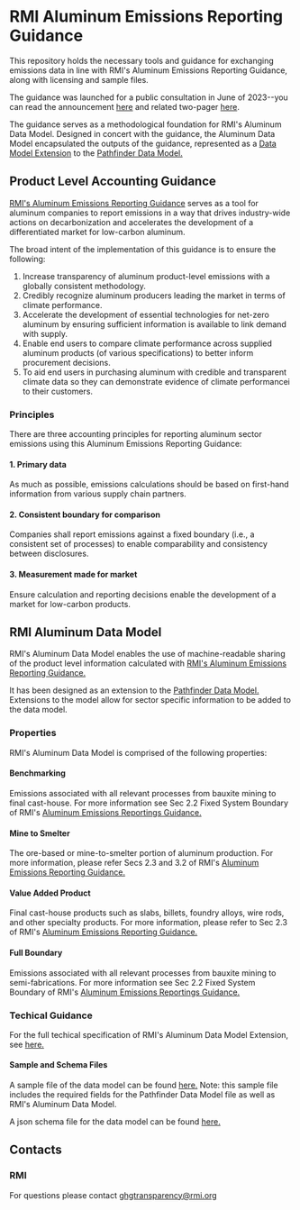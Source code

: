 # RMI Aluminum Emissions Reporting Guidance
This repository holds the necessary tools and guidance for exchanging emissions data in line with RMI's Aluminum Emissions Reporting Guidance, along with licensing and sample files.

The guidance was launched for a public consultation in June of 2023--you can read the announcement [here](https://rmi.org/delivering-a-net-zero-future-for-aluminum/) and related two-pager [here](https://rmi.org/wp-content/uploads/2022/08/horizon_zero_aluminum_two_pager.pdf).

The guidance serves as a methodological foundation for RMI's Aluminum Data Model. Designed in concert with the guidance, the Aluminum Data Model encapsulated the outputs of the guidance, represented as a [Data Model Extension](https://wbcsd.github.io/data-model-extensions/spec/) to the [Pathfinder Data Model.](https://wbcsd.github.io/data-exchange-protocol/v2/#biblio-extensions-guidance)

## Product Level Accounting Guidance
[RMI's Aluminum Emissions Reporting Guidance](https://rmi.org/wp-content/uploads/dlm_uploads/2023/06/aluminum_guidance_public_consultation.pdf) serves as a tool for aluminum companies to report emissions in a way that drives industry-wide actions on decarbonization and accelerates the development of a differentiated market for low-carbon aluminum.

The broad intent of the implementation of this guidance is to ensure the following:
1. Increase transparency of aluminum product-level emissions with a globally consistent methodology.
2. Credibly recognize aluminum producers leading the market in terms of climate performance.
3. Accelerate the development of essential technologies for net-zero aluminum by ensuring sufficient information is
available to link demand with supply.
4. Enable end users to compare climate performance across supplied aluminum products (of various specifications) to
better inform procurement decisions.
5. To aid end users in purchasing aluminum with credible and transparent climate data so they can demonstrate
evidence of climate performancei
to their customers.

### Principles
There are three accounting principles for reporting aluminum sector emissions using this Aluminum Emissions Reporting Guidance:

#### 1. Primary data
As much as possible, emissions calculations should be based on first-hand information from various
supply chain partners.

#### 2. Consistent boundary for comparison
Companies shall report emissions against a fixed boundary (i.e., a consistent
set of processes) to enable comparability and consistency between disclosures.

#### 3. Measurement made for market
Ensure calculation and reporting decisions enable the development of a market for
low-carbon products.

## RMI Aluminum Data Model
RMI's Aluminum Data Model enables the use of machine-readable sharing of the product level information calculated with [RMI's Aluminum Emissions Reporting Guidance.](https://rmi.org/wp-content/uploads/dlm_uploads/2023/06/aluminum_guidance_public_consultation.pdf)

It has been designed as an extension to the [Pathfinder Data Model.](https://wbcsd.github.io/data-exchange-protocol/v2/#biblio-extensions-guidance) Extensions to the model allow for sector specific information to be added to the data model.

### Properties
RMI's Aluminum Data Model is comprised of the following properties:

#### Benchmarking
  Emissions associated with all relevant processes from bauxite mining to final cast-house. For more information see Sec 2.2 Fixed System Boundary of RMI's [Aluminum Emissions Reportings Guidance.](https://rmi.org/wp-content/uploads/dlm_uploads/2023/05/aluminum_guidance_public_consultation.pdf)

#### Mine to Smelter
  The ore-based or mine-to-smelter portion of aluminum production. For more information, please refer Secs 2.3 and 3.2 of RMI's [Aluminum Emissions Reporting Guidance.](https://rmi.org/wp-content/uploads/dlm_uploads/2023/05/aluminum_guidance_public_consultation.pdf)

#### Value Added Product
  Final cast-house products such as slabs, billets, foundry alloys, wire rods, and other specialty products. For more information, please refer to Sec 2.3 of RMI's [Aluminum Emissions Reporting Guidance.](https://rmi.org/wp-content/uploads/dlm_uploads/2023/05/aluminum_guidance_public_consultation.pdf)
  
#### Full Boundary
  Emissions associated with all relevant processes from bauxite mining to semi-fabrications. For more information see Sec 2.2 Fixed System Boundary of RMI's [Aluminum Emissions Reportings Guidance.](https://rmi.org/wp-content/uploads/dlm_uploads/2023/05/aluminum_guidance_public_consultation.pdf)

### Techical Guidance
For the full techical specification of RMI's Aluminum Data Model Extension, see [here.](https://github.com/RMI/aluminum-guidance/blob/main/specs/aluminum_technical_specification.md)

#### Sample and Schema Files
A sample file of the data model can be found [here.](https://github.com/RMI/aluminum-guidance/blob/main/samples/aluminum_sample.json) Note: this sample file includes the required fields for the Pathfinder Data Model file as well as RMI's Aluminum Data Model.

A json schema file for the data model can be found [here.](https://github.com/RMI/aluminum-guidance/blob/main/specs/aluminum_schema.json)

## Contacts

### RMI
For questions please contact ghgtransparency@rmi.org
